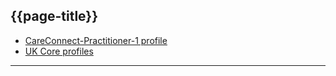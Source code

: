 ## {{page-title}}

- [CareConnect-Practitioner-1 profile](https://fhir.hl7.org.uk/STU3/StructureDefinition/CareConnect-Practitioner-1)
- [UK Core profiles](https://simplifier.net/guide/ukcoreversionhistory/home?version=current)

---